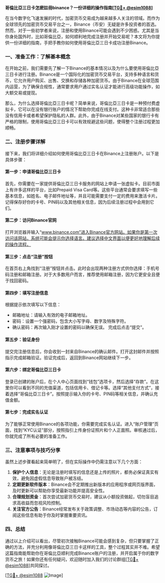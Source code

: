 **哥倫比亞三日卡怎麽註冊binance？一份详细的操作指南[[TG💪+ @esim1088](https://t.me/s/esim1088)]**

在当今数字化飞速发展的时代，加密货币交易成为越来越多人关注的领域。而作为全球领先的加密货币交易平台之一，Binance（币安）无疑是许多投资者的首选。然而，对于一些初学者来说，注册和使用Binance可能会遇到不少困惑。尤其是当你身处国外时，比如哥倫比亞，如何顺利地完成注册并开始交易呢？本文将为你提供一份详细的指南，手把手教你如何使用哥倫比亞三日卡成功注册Binance。

### **一、准备工作：了解基本概念**

在开始之前，我们需要先了解一下Binance的基本情况以及为什么要使用哥倫比亞三日卡进行注册。Binance是一个国际化的加密货币交易平台，支持多种语言和货币，它允许用户购买、出售、交换和存储各种加密货币。由于Binance在全球范围内运营，为了确保合规性，通常要求用户通过实名认证才能进行高级功能操作，如大额交易或提现。

那么，为什么选择哥倫比亞三日卡呢？简单来说，哥倫比亞三日卡是一种预付费虚拟卡，它可以在没有银行账户的情况下帮助你完成在线支付。这种卡非常适合那些没有信用卡或者希望保护隐私的人群。此外，由于Binance对某些国家的银行卡有严格的限制，使用哥倫比亞三日卡可以有效规避这些问题，使得整个注册过程更加顺畅。

### **二、注册步骤详解**

接下来，我们将详细介绍如何使用哥倫比亞三日卡在Binance上注册账户。以下是具体步骤：

#### **第一步：申请哥倫比亞三日卡**
首先，你需要在一家提供哥倫比亞三日卡服务的网站上申请一张虚拟卡。目前市面上有许多这样的平台，比如Prepaid Visa Card等。这些平台通常会要求填写一些基本信息，如姓名、电子邮件地址等，并且可能需要支付一定的费用来激活卡片。记得保存好你的卡号、PIN码以及其他相关信息，因为后续注册过程中会用到它们。

#### **第二步：访问Binance官网**
打开浏览器并输入“www.binance.com”进入Binance官方网站。如果你是第一次访问该网站，系统可能会提示你选择语言。建议选择中文界面以便更好地理解后续的操作流程。

#### **第三步：点击“注册”按钮**
在首页右上角找到“注册”按钮并点击。此时会出现两种注册方式供你选择：手机号码注册和邮箱注册。对于大多数用户而言，推荐使用邮箱注册，因为它更安全且便于找回密码。

#### **第四步：填写注册信息**
根据提示依次填写以下信息：
- 邮箱地址：请输入有效的电子邮箱地址。
- 密码：设置一个强密码，包含大小写字母、数字及特殊字符。
- 确认密码：再次输入刚才设置的密码以确保无误。
完成后点击“提交”。

#### **第五步：验证身份**
提交完注册信息后，你会收到一封来自Binance的确认邮件。打开这封邮件并按照指示完成邮箱验证。验证完成后，返回到Binance网站继续下一步。

#### **第六步：绑定哥倫比亞三日卡**
登录已创建的账户后，在个人中心页面找到“钱包”选项卡，然后选择“存款”。在这里你可以看到不同的充值渠道，包括信用卡、借记卡等。选择“其他支付方式”，接着选择“哥倫比亞三日卡”。按照提示输入你的卡号、PIN码等相关信息，并确认充值金额。

#### **第七步：完成实名认证**
为了能够正常使用Binance的各项功能，你需要完成实名认证。进入“账户管理”页面，找到“KYC认证”部分，按照指引上传身份证照片和个人正面照。审核通过后，你就完成了所有必要的准备工作。

### **三、注意事项与技巧分享**

虽然上述步骤看起来简单明了，但在实际操作中仍需注意以下几个方面：

1. **保护个人信息**：无论是注册时填写的信息还是上传的照片，都务必保证真实有效，避免因虚假信息导致账户被冻结。
2. **定期更新软件版本**：Binance会不定期推出新版本的应用程序或网页版界面，及时更新可以帮助你享受最新功能并提高安全性。
3. **合理规划资金**：首次尝试加密货币交易时，建议从小额投资做起，切勿盲目追求高收益而忽视风险控制。
4. **关注官方公告**：Binance经常发布关于政策调整、市场动态等内容的公告，订阅这些信息有助于你及时掌握重要资讯。

### **四、总结**

通过以上介绍可以看出，尽管初次接触Binance可能会感到复杂，但只要掌握了正确的方法，并充分利用像哥倫比亞三日卡这样的工具，整个过程其实并不难。希望这篇指南能帮助你在哥倫比亞顺利完成Binance账户的注册，并开启属于你的数字货币之旅！如果你还有任何疑问，欢迎随时加入我们的讨论群组[[TG💪+ @esim1088](https://t.me/s/esim1088)]共同探讨。

[[TG💪+ @esim1088](https://t.me/s/esim1088) ![Image](https://i.postimg.cc/4NQfJmqS/Snipaste-2025-05-13-00-14-12.png)]